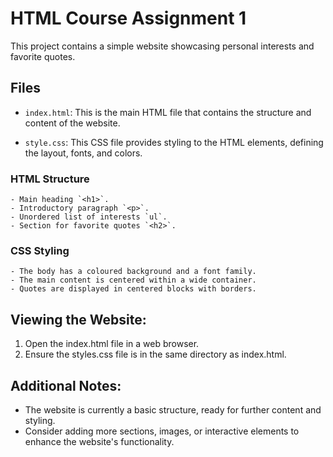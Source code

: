 # HTML Course Assignment 1

This project contains a simple website showcasing personal interests and favorite quotes.

## Files

- `index.html`: This is the main HTML file that contains the structure and content of the website.

- `style.css`: This CSS file provides styling to the HTML elements, defining the layout, fonts, and colors.

### HTML Structure

    - Main heading `<h1>`.
    - Introductory paragraph `<p>`.
    - Unordered list of interests `ul`.
    - Section for favorite quotes `<h2>`.

### CSS Styling

    - The body has a coloured background and a font family.
    - The main content is centered within a wide container.
    - Quotes are displayed in centered blocks with borders.

## Viewing the Website:

1. Open the index.html file in a web browser.
2. Ensure the styles.css file is in the same directory as index.html.

## Additional Notes:

- The website is currently a basic structure, ready for further content and styling.
- Consider adding more sections, images, or interactive elements to enhance the website's functionality.

